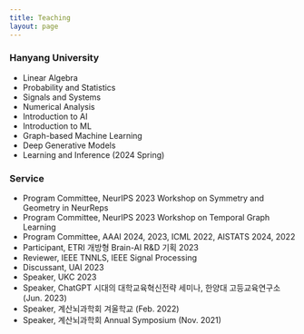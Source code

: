 ```yaml
---
title: Teaching
layout: page
---
```


<h3>Hanyang University</h3>
<ul>
<li>Linear Algebra</li>
<li>Probability and Statistics</li>
<li>Signals and Systems</li>
<li>Numerical Analysis</li>
<li>Introduction to AI</li>
<li>Introduction to ML</li>
<li>Graph-based Machine Learning</li>
<li>Deep Generative Models</li>
<li>Learning and Inference (2024 Spring)</li>
</ul>

<h3>Service</h3>
<ul>
<li>Program Committee, NeurIPS 2023 Workshop on Symmetry and Geometry in NeurReps</li>
<li>Program Committee, NeurIPS 2023 Workshop on Temporal Graph Learning</li>
<li>Program Committee, AAAI 2024, 2023, ICML 2022, AISTATS 2024, 2022</li>
<li>Participant, ETRI 개방형 Brain-AI R&D 기획 2023</li>
<li>Reviewer, IEEE TNNLS, IEEE Signal Processing</li>
<li>Discussant, UAI 2023</li>
<li>Speaker, UKC 2023</li>
<li>Speaker, ChatGPT 시대의 대학교육혁신전략 세미나, 한양대 고등교육연구소 (Jun. 2023)</li>
<li>Speaker, 계산뇌과학회 겨울학교 (Feb. 2022)</li>
<li>Speaker, 계산뇌과학회 Annual Symposium (Nov. 2021)</li>
</ul>
